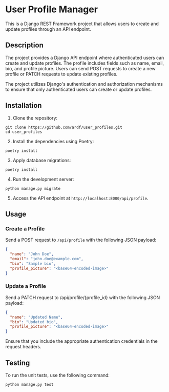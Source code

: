 # User Profile Manager

This is a Django REST Framework project that allows users to create and update profiles through an API endpoint.

## Description

The project provides a Django API endpoint where authenticated users can create and update profiles. The profile includes fields such as name, email, bio, and profile picture. Users can send POST requests to create a new profile or PATCH requests to update existing profiles.

The project utilizes Django's authentication and authorization mechanisms to ensure that only authenticated users can create or update profiles.

## Installation

1. Clone the repository:

```
git clone https://github.com/ardf/user_profiles.git
cd user_profiles
```

2. Install the dependencies using Poetry:

```
poetry install
```

3. Apply database migrations:

```
poetry install
```

4. Run the development server:

```
python manage.py migrate
```

5. Access the API endpoint at `http://localhost:8000/api/profile`.

## Usage

### Create a Profile

Send a POST request to `/api/profile` with the following JSON payload:

```json
{
  "name": "John Doe",
  "email": "john.doe@example.com",
  "bio": "Sample bio",
  "profile_picture": "<base64-encoded-image>"
}
```

### Update a Profile

Send a PATCH request to /api/profile/{profile_id} with the following JSON payload:

```json
{
  "name": "Updated Name",
  "bio": "Updated bio",
  "profile_picture": "<base64-encoded-image>"
}
```

Ensure that you include the appropriate authentication credentials in the request headers.

## Testing

To run the unit tests, use the following command:

```
python manage.py test
```

